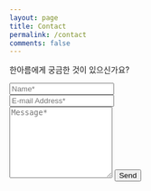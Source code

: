 ```yaml
---
layout: page
title: Contact
permalink: /contact
comments: false
---
```


<form action="https://formspree.io/f/mgerrebz" method="POST">    
<p class="mb-4">한아름에게 궁금한 것이 있으신가요?</p>
<div class="form-group row">
<div class="col-md-6">
<input class="form-control" type="text" name="name" placeholder="Name*" required>
</div>
<div class="col-md-6">
<input class="form-control" type="email" name="_replyto" placeholder="E-mail Address*" required>
</div>
</div>
<textarea rows="8" class="form-control mb-3" name="message" placeholder="Message*" required></textarea>    
<input class="btn btn-dark" type="submit" value="Send">
</form>